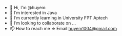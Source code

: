 - 👋 Hi, I’m @huyem
- 👀 I’m interested in Java
- 🌱 I’m currently learning in University FPT Aptech
- 💞️ I’m looking to collaborate on ...
- 📫 How to reach me => Email huyem1004@gmail.com

<!---
huyem/huyem is a ✨ special ✨ repository because its `README.md` (this file) appears on your GitHub profile.
You can click the Preview link to take a look at your changes.
--->
